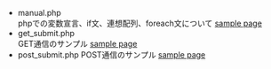 * manual.php  
phpでの変数宣言、if文、連想配列、foreach文について
[sample page](http://natsume.php.xdomain.jp/sample/20170522/manual.php)
* get_submit.php  
GET通信のサンプル
[sample page](http://natsume.php.xdomain.jp/sample/20170522/get_submit.php)  
* post_submit.php
POST通信のサンプル
[sample page](http://natsume.php.xdomain.jp/sample/20170522/post_submit.php)  
